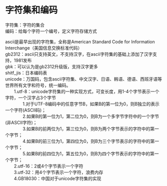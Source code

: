# 字符集和编码  
字符集：字符的集合  
编码：给每个字符一个编号，定义字符存储方式  

ascii是最早出现的字符集，全称是American Standard Code for Information Interchange（美国信息交换标准代码）  
gb2312：ascii只支持英文，不支持汉字，在ascii字符集的基础上添加了汉字支持，1981发布  
gbk：可以认为是gb2312升级版，支持汉字更多  
shitf_jis：日本编码表  
unicode：万国码，包含ascii字符集、中文汉字、日语、韩语、德语、西班牙语等世界所有文字和符号，统一编码。  
　　1.utf-8：unicode字符集的一种实现方式，可变长度，用1-4个字节表示一个字符，一个汉字占3个字节  
　　　　1.对于UTF-8编码中的任意字节B，如果B的第一位为0，则B独立的表示一个字符(ASCII码)；  
　　　　2.如果B的第一位为1，第二位为0，则B为一个多字节字符中的一个字节(非ASCII字符)；  
　　　　3.如果B的前两位为1，第三位为0，则B为两个字节表示的字符中的第一个字节；  
　　　　4.如果B的前三位为1，第四位为0，则B为三个字节表示的字符中的第一个字节；  
　　　　5.如果B的前四位为1，第五位为0，则B为四个字节表示的字符中的第一个字节；  
　　2.utf-16：2或4个字节表示一个字符  
　　3.utf-32：用4个字节表示一个字符，浪费内存  
　　4.GB18030：中国对于unicode字符集的实现  
